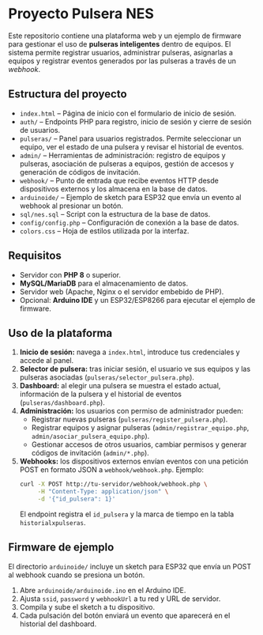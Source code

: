 # Proyecto Pulsera NES

Este repositorio contiene una plataforma web y un ejemplo de firmware para gestionar el uso de **pulseras inteligentes** dentro de equipos. El sistema permite registrar usuarios, administrar pulseras, asignarlas a equipos y registrar eventos generados por las pulseras a través de un _webhook_.

## Estructura del proyecto

- `index.html` – Página de inicio con el formulario de inicio de sesión.
- `auth/` – Endpoints PHP para registro, inicio de sesión y cierre de sesión de usuarios.
- `pulseras/` – Panel para usuarios registrados. Permite seleccionar un equipo, ver el estado de una pulsera y revisar el historial de eventos.
- `admin/` – Herramientas de administración: registro de equipos y pulseras, asociación de pulseras a equipos, gestión de accesos y generación de códigos de invitación.
- `webhook/` – Punto de entrada que recibe eventos HTTP desde dispositivos externos y los almacena en la base de datos.
- `arduinoide/` – Ejemplo de sketch para ESP32 que envía un evento al webhook al presionar un botón.
- `sql/nes.sql` – Script con la estructura de la base de datos.
- `config/config.php` – Configuración de conexión a la base de datos.
- `colors.css` – Hoja de estilos utilizada por la interfaz.

## Requisitos

- Servidor con **PHP 8** o superior.
- **MySQL/MariaDB** para el almacenamiento de datos.
- Servidor web (Apache, Nginx o el servidor embebido de PHP).
- Opcional: **Arduino IDE** y un ESP32/ESP8266 para ejecutar el ejemplo de firmware.

## Uso de la plataforma

1. **Inicio de sesión:** navega a `index.html`, introduce tus credenciales y accede al panel.
2. **Selector de pulsera:** tras iniciar sesión, el usuario ve sus equipos y las pulseras asociadas (`pulseras/selector_pulsera.php`).
3. **Dashboard:** al elegir una pulsera se muestra el estado actual, información de la pulsera y el historial de eventos (`pulseras/dashboard.php`).
4. **Administración:** los usuarios con permiso de administrador pueden:
   - Registrar nuevas pulseras (`pulseras/register_pulsera.php`).
   - Registrar equipos y asignar pulseras (`admin/registrar_equipo.php`, `admin/asociar_pulsera_equipo.php`).
   - Gestionar accesos de otros usuarios, cambiar permisos y generar códigos de invitación (`admin/*.php`).
5. **Webhooks:** los dispositivos externos envían eventos con una petición POST en formato JSON a `webhook/webhook.php`. Ejemplo:
   ```bash
   curl -X POST http://tu-servidor/webhook/webhook.php \
        -H "Content-Type: application/json" \
        -d '{"id_pulsera": 1}'
   ```
   El endpoint registra el `id_pulsera` y la marca de tiempo en la tabla `historialxpulseras`.

## Firmware de ejemplo

El directorio `arduinoide/` incluye un sketch para ESP32 que envía un POST al webhook cuando se presiona un botón.

1. Abre `arduinoide/arduinoide.ino` en el Arduino IDE.
2. Ajusta `ssid`, `password` y `webhookUrl` a tu red y URL de servidor.
3. Compila y sube el sketch a tu dispositivo.
4. Cada pulsación del botón enviará un evento que aparecerá en el historial del dashboard.
